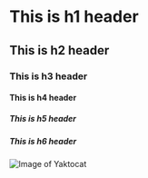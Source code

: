 # This is h1 header
## This is h2 header
### This is h3 header
#### This is h4 header
##### This is h5 header
##### This is h6 header
![Image of Yaktocat](https://octodex.github.com/images/yaktocat.png)
